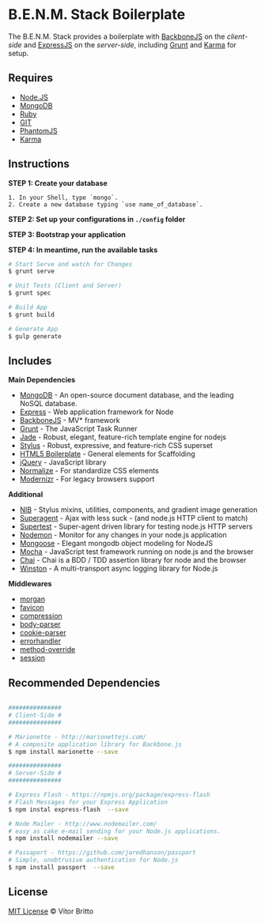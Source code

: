 # B.E.N.M. Stack Boilerplate

The B.E.N.M. Stack provides a boilerplate with [BackboneJS](http://backbonejs.org/) on the _client-side_ and [ExpressJS](http://expressjs.com/) on the _server-side_, including [Grunt](http://gruntjs.com) and [Karma](http://karma-runner.github.io/0.12/index.html) for setup.


## Requires

- [Node.JS](http://nodejs.org/)
- [MongoDB](http://www.mongodb.org/)
- [Ruby](https://www.ruby-lang.org/pt/)
- [GIT](http://git-scm.com/)
- [PhantomJS](http://phantomjs.org/)
- [Karma](http://karma-runner.github.io/0.12/index.html)

## Instructions

**STEP 1: Create your database**

```
1. In your Shell, type `mongo`.
2. Create a new database typing `use name_of_database`.
```

**STEP 2: Set up your configurations in `./config` folder**

**STEP 3: Bootstrap your application**

**STEP 4: In meantime, run the available tasks**

```bash
# Start Serve and watch for Changes
$ grunt serve

# Unit Tests (Client and Server)
$ grunt spec

# Build App
$ grunt build

# Generate App
$ gulp generate
```


## Includes

**Main Dependencies**
- [MongoDB](http://www.mongodb.org/) - An open-source document database, and the leading NoSQL database.
- [Express](http://expressjs.com/) - Web application framework for Node
- [BackboneJS](http://backbonejs.org/) - MV* framework
- [Grunt](http://gruntjs.com) - The JavaScript Task Runner
- [Jade](https://github.com/visionmedia/jade) - Robust, elegant, feature-rich template engine for nodejs
- [Stylus](https://github.com/LearnBoost/stylus) - Robust, expressive, and feature-rich CSS superset
- [HTML5 Boilerplate](https://github.com/h5bp/html5-boilerplate) - General elements for Scaffolding
- [jQuery](http://jquery.com/) - JavaScript library
- [Normalize](http://necolas.github.io/normalize.css/) - For standardize CSS elements
- [Modernizr](http://modernizr.com/) - For legacy browsers support

**Additional**
- [NIB](https://github.com/visionmedia/nib) - Stylus mixins, utilities, components, and gradient image generation
- [Superagent](https://github.com/visionmedia/superagent) - Ajax with less suck - (and node.js HTTP client to match)
- [Supertest](https://github.com/visionmedia/supertest) - Super-agent driven library for testing node.js HTTP servers
- [Nodemon](https://github.com/remy/nodemon) - Monitor for any changes in your node.js application
- [Mongoose](http://mongoosejs.com/) - Elegant mongodb object modeling for NodeJS
- [Mocha](http://visionmedia.github.io/mocha/) - JavaScript test framework running on node.js and the browser
- [Chai](http://chaijs.com/) - Chai is a BDD / TDD assertion library for node and the browser
- [Winston](https://npmjs.org/package/winston) - A multi-transport async logging library for Node.js

**Middlewares**
- [morgan](https://github.com/expressjs/morgan)
- [favicon](https://github.com/expressjs/favicon)
- [compression](https://github.com/expressjs/compression)
- [body-parser](https://github.com/expressjs/body-parser)
- [cookie-parser](https://github.com/expressjs/cookie-parser)
- [errorhandler](https://github.com/expressjs/errorhandler)
- [method-override](https://github.com/expressjs/method-override)
- [session](https://github.com/expressjs/session)

## Recommended Dependencies

```bash

###############
# Client-Side #
###############

# Marionette - http://marionettejs.com/
# A composite application library for Backbone.js
$ npm install marionette --save

###############
# Server-Side #
###############

# Express Flash - https://npmjs.org/package/express-flash
# Flash Messages for your Express Application
$ npm instal express-flash  --save

# Node Mailer - http://www.nodemailer.com/
# easy as cake e-mail sending for your Node.js applications.
$ npm install nodemailer --save

# Passaport - https://github.com/jaredhanson/passport
# Simple, unobtrusive authentication for Node.js
$ npm install passport  --save

```


## License

[MIT License](http://vitorbritto.mit-license.org/) © Vitor Britto
